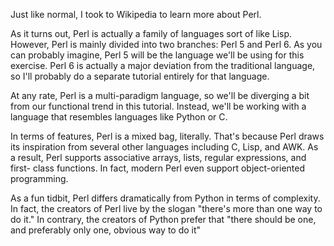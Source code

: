 Just like normal, I took to Wikipedia to learn more about Perl.

As it turns out, Perl is actually a family of languages sort of like Lisp. 
However, Perl is mainly divided into two branches: Perl 5 and Perl 6. As you 
can probably imagine, Perl 5 will be the language we'll be using for this 
exercise. Perl 6 is actually a major deviation from the traditional language, 
so I'll probably do a separate tutorial entirely for that language.

At any rate, Perl is a multi-paradigm language, so we'll be diverging a bit 
from our functional trend in this tutorial. Instead, we'll be working with a 
language that resembles languages like Python or C.

In terms of features, Perl is a mixed bag, literally. That's because Perl draws 
its inspiration from several other languages including C, Lisp, and AWK. As a 
result, Perl supports associative arrays, lists, regular expressions, and first-
class functions. In fact, modern Perl even support object-oriented programming.

As a fun tidbit, Perl differs dramatically from Python in terms of complexity. 
In fact, the creators of Perl live by the slogan "there's more than one way to 
do it." In contrary, the creators of Python prefer that "there should be one,  
and preferably only one, obvious way to do it"

